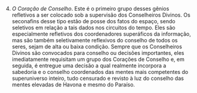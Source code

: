 4. *O Coração de Conselho*. Este é o primeiro grupo desses gênios refletivos a ser colocado sob a supervisão dos Conselheiros Divinos. Os seconafins desse tipo estão de posse dos fatos do espaço, sendo seletivos em relação a tais dados nos circuitos do tempo. Eles são especialmente refletivos dos coordenadores superáficos da informação, mas são também seletivamente reflexivos do conselho de todos os seres, sejam de alta ou baixa condição. Sempre que os Conselheiros Divinos são convocados para conselho ou decisões importantes, eles imediatamente requisitam um grupo dos Corações de Conselho e, em seguida, é entregue uma decisão a qual realmente incorpora  a sabedoria e o conselho coordenados das mentes mais competentes do superuniverso inteiro, tudo censurado e revisto à luz do conselho das mentes elevadas de Havona e mesmo do Paraíso.